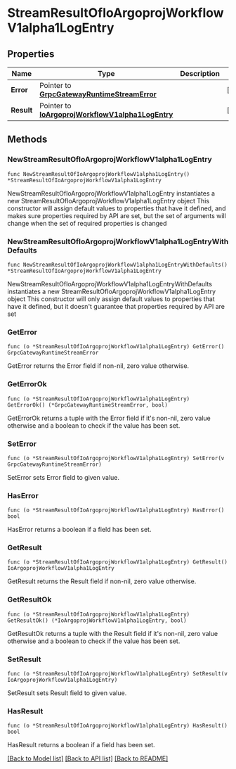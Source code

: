 # StreamResultOfIoArgoprojWorkflowV1alpha1LogEntry

## Properties

Name | Type | Description | Notes
------------ | ------------- | ------------- | -------------
**Error** | Pointer to [**GrpcGatewayRuntimeStreamError**](GrpcGatewayRuntimeStreamError.md) |  | [optional] 
**Result** | Pointer to [**IoArgoprojWorkflowV1alpha1LogEntry**](IoArgoprojWorkflowV1alpha1LogEntry.md) |  | [optional] 

## Methods

### NewStreamResultOfIoArgoprojWorkflowV1alpha1LogEntry

`func NewStreamResultOfIoArgoprojWorkflowV1alpha1LogEntry() *StreamResultOfIoArgoprojWorkflowV1alpha1LogEntry`

NewStreamResultOfIoArgoprojWorkflowV1alpha1LogEntry instantiates a new StreamResultOfIoArgoprojWorkflowV1alpha1LogEntry object
This constructor will assign default values to properties that have it defined,
and makes sure properties required by API are set, but the set of arguments
will change when the set of required properties is changed

### NewStreamResultOfIoArgoprojWorkflowV1alpha1LogEntryWithDefaults

`func NewStreamResultOfIoArgoprojWorkflowV1alpha1LogEntryWithDefaults() *StreamResultOfIoArgoprojWorkflowV1alpha1LogEntry`

NewStreamResultOfIoArgoprojWorkflowV1alpha1LogEntryWithDefaults instantiates a new StreamResultOfIoArgoprojWorkflowV1alpha1LogEntry object
This constructor will only assign default values to properties that have it defined,
but it doesn't guarantee that properties required by API are set

### GetError

`func (o *StreamResultOfIoArgoprojWorkflowV1alpha1LogEntry) GetError() GrpcGatewayRuntimeStreamError`

GetError returns the Error field if non-nil, zero value otherwise.

### GetErrorOk

`func (o *StreamResultOfIoArgoprojWorkflowV1alpha1LogEntry) GetErrorOk() (*GrpcGatewayRuntimeStreamError, bool)`

GetErrorOk returns a tuple with the Error field if it's non-nil, zero value otherwise
and a boolean to check if the value has been set.

### SetError

`func (o *StreamResultOfIoArgoprojWorkflowV1alpha1LogEntry) SetError(v GrpcGatewayRuntimeStreamError)`

SetError sets Error field to given value.

### HasError

`func (o *StreamResultOfIoArgoprojWorkflowV1alpha1LogEntry) HasError() bool`

HasError returns a boolean if a field has been set.

### GetResult

`func (o *StreamResultOfIoArgoprojWorkflowV1alpha1LogEntry) GetResult() IoArgoprojWorkflowV1alpha1LogEntry`

GetResult returns the Result field if non-nil, zero value otherwise.

### GetResultOk

`func (o *StreamResultOfIoArgoprojWorkflowV1alpha1LogEntry) GetResultOk() (*IoArgoprojWorkflowV1alpha1LogEntry, bool)`

GetResultOk returns a tuple with the Result field if it's non-nil, zero value otherwise
and a boolean to check if the value has been set.

### SetResult

`func (o *StreamResultOfIoArgoprojWorkflowV1alpha1LogEntry) SetResult(v IoArgoprojWorkflowV1alpha1LogEntry)`

SetResult sets Result field to given value.

### HasResult

`func (o *StreamResultOfIoArgoprojWorkflowV1alpha1LogEntry) HasResult() bool`

HasResult returns a boolean if a field has been set.


[[Back to Model list]](../README.md#documentation-for-models) [[Back to API list]](../README.md#documentation-for-api-endpoints) [[Back to README]](../README.md)


